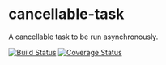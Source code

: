 # cancellable-task
A cancellable task to be run asynchronously.

[![Build Status](https://travis-ci.org/NthPortal/cancellable-task.svg?branch=master)](https://travis-ci.org/NthPortal/cancellable-task)
[![Coverage Status](https://coveralls.io/repos/github/NthPortal/cancellable-task/badge.svg?branch=queue)](https://coveralls.io/github/NthPortal/cancellable-task?branch=queue)
